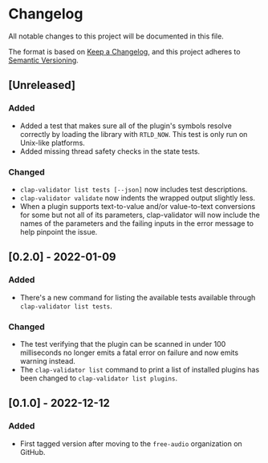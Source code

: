 # Changelog

All notable changes to this project will be documented in this file.

The format is based on [Keep a Changelog](https://keepachangelog.com/en/1.0.0/),
and this project adheres to [Semantic
Versioning](https://semver.org/spec/v2.0.0.html).

## [Unreleased]

### Added

- Added a test that makes sure all of the plugin's symbols resolve correctly by
  loading the library with `RTLD_NOW`. This test is only run on Unix-like
  platforms.
- Added missing thread safety checks in the state tests.

### Changed

- `clap-validator list tests [--json]` now includes test descriptions.
- `clap-validator validate` now indents the wrapped output slightly less.
- When a plugin supports text-to-value and/or value-to-text conversions for some
  but not all of its parameters, clap-validator will now include the names of
  the parameters and the failing inputs in the error message to help pinpoint
  the issue.

## [0.2.0] - 2022-01-09

### Added

- There's a new command for listing the available tests available through
  `clap-validator list tests`.

### Changed

- The test verifying that the plugin can be scanned in under 100 milliseconds no
  longer emits a fatal error on failure and now emits warning instead.
- The `clap-validator list` command to print a list of installed plugins has
  been changed to `clap-validator list plugins`.

## [0.1.0] - 2022-12-12

### Added

- First tagged version after moving to the `free-audio` organization on GitHub.
